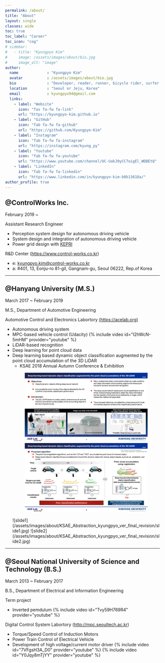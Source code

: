 ```yaml
---
permalink: /about/
title: "About"
layout: single
classes: wide
toc: true
toc_label: "Career"
toc_icon: "cog"
# sidebar:
#   - title: "Kyungpyo Kim"
#     image: /assets/images/about/bio.jpg
#     image_alt: "image"
author:
  name             : "Kyungpyo Kim"
  avatar           : /assets/images/about/bio.jpg
  bio              : "Developer, reader, runner, bicycle rider, surfer and swimmer."
  location         : "Seoul or Jeju, Korea"
  email            : kyungpyo94@gmail.com
  links:
    - label: "Website"
      icon: "fas fa-fw fa-link"
      url: "https://kyungpyo-kim.github.io"
    - label: "GitHub"
      icon: "fab fa-fw fa-github"
      url: "https://github.com/Kyungpyo-Kim"
    - label: "Instagram"
      icon: "fab fa-fw fa-instagram"
      url: "https://instagram.com/kyung_py"
    - label: "Youtube"
      icon: "fab fa-fw fa-youtube"
      url: "https://www.youtube.com/channel/UC-UakJ0yCC7oigEl_WDBEtQ"
    - label: "LinkedIn"
      icon: "fab fa-fw fa-linkedin"
      url: "https://www.linkedin.com/in/kyungpyo-kim-b0b13618a/"
author_profile: true
---
```

## @ControlWorks Inc.
February 2019 ~ 

Assistant Research Engineer
* Perception system design for autonomous driving vehicle
* System design and integration of autonomous driving vehicle
* Power grid design with [KEPRI](https://www.kepri.re.kr)

R&D Center (https://www.control-works.co.kr)
* e: kyungpyo.kim@control-works.co.kr
* a: #401, 13, Eonju-ro 81-gil, Gangnam-gu, Seoul 06222, Rep.of Korea 
 
---
## @Hanyang University (M.S.)

March 2017 ~ February 2019

M.S., Department of Automotive Engineering

Automotive Control and Electronics Labortory [(https://acelab.org)](https://www.acelab.org/smart-car-research-group)
 * Autonomous driving system
 * MPC-based vehicle control (Udacity)
    {% include video id="I2hWcN-5mHM" provider="youtube" %}
 * LiDAR-based recognition
 * Deep learning for point cloud data
 * Deep learning based dynamic object classification augmented by the point cloud accumulation of the 3D LiDAR 
    - KSAE 2018 Annual Autumn Conference & Exhibition
    <figure class="KSAE_Abstraction_kyungpyo_ver_final_revision">
      <img src="/assets/images/about/KSAE_Abstraction_kyungpyo_ver_final_revision/slide1.jpg">
      <img src="/assets/images/about/KSAE_Abstraction_kyungpyo_ver_final_revision/slide2.jpg">
    </figure>
    ![slide1](/assets/images/about/KSAE_Abstraction_kyungpyo_ver_final_revision/slide1.jpg)
    ![slide2](/assets/images/about/KSAE_Abstraction_kyungpyo_ver_final_revision/slide2.jpg)
     
---
## @Seoul National University of Science and Technology (B.S.)

March 2013 ~ February 2017

B.S., Department of Electrical and Information Engineering

Term project
 * Inverted pemdulum
    {% include video id="Tvy59H769R4" provider="youtube" %}

Digital Control System Labortory (http://mpc.seoultech.ac.kr)
 * Torque/Speed Control of Induction Motors
 * Power Train Control of Electrical Vehicle
 * Development of high voltage/current motor driver
      {% include video id="7VFgsH3A_D0" provider="youtube" %}
      {% include video id="Y0Jqy8mTjYY" provider="youtube" %}